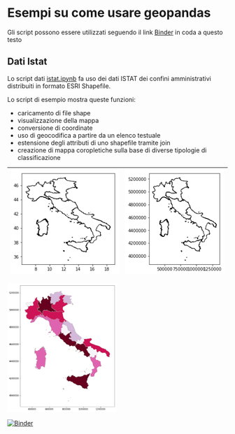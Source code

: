 # Esempi su come usare geopandas 
Gli script possono essere utilizzati seguendo il link [Binder](https://mybinder.org/v2/gh/napo/geopandas_esempi/master) in coda a questo testo

## Dati Istat
Lo script dati [istat.ipynb](https://github.com/napo/geopandas_esempi/blob/master/dati%20istat.ipynb) fa uso dei dati ISTAT dei confini amministrativi distribuiti in formato ESRI Shapefile.

Lo script di esempio mostra queste funzioni:
- caricamento di file shape
- visualizzazione della mappa
- conversione di coordinate
- uso di geocodifica a partire da un elenco testuale
- estensione degli attributi di uno shapefile tramite join
- creazione di mappa coropletiche sulla base di diverse tipologie di classificazione

| ![WGS84](https://raw.githubusercontent.com/napo/geopandas_esempi/master/img/italiawgs84.png)  |  ![UTM32](https://raw.githubusercontent.com/napo/geopandas_esempi/master/img/italiautm32.png) |
|:-:|:-:|

![Italia](https://raw.githubusercontent.com/napo/geopandas_esempi/master/img/italiapopolazione.png)

[![Binder](https://mybinder.org/badge_logo.svg)](https://mybinder.org/v2/gh/napo/geopandas_esempi/master)
